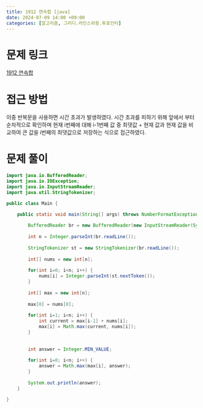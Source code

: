 ```yaml
---
title: 1912 연속합 [java]
date: 2024-07-09 14:00 +09:00
categories: [알고리즘, 그리디.라인스위핑.투포인터]
---
```

# 문제 링크
[1912 연속합](https://www.acmicpc.net/problem/1912)

# 접근 방법
이중 반복문을 사용하면 시간 초과가 발생하였다. 시간 초과를 피하기 위해 앞에서 부터 순차적으로 확인하며 현재 i번째에 대해 i-1번째 값 중 최댓값 + 현재 값과 현재 값을 비교하여 큰 값을 i번째의 최댓값으로 저장하는 식으로 접근하였다.


# 문제 풀이
```java
import java.io.BufferedReader;
import java.io.IOException;
import java.io.InputStreamReader;
import java.util.StringTokenizer;

public class Main {

	public static void main(String[] args) throws NumberFormatException, IOException {
		
		BufferedReader br = new BufferedReader(new InputStreamReader(System.in));
		
		int n = Integer.parseInt(br.readLine());
		
		StringTokenizer st = new StringTokenizer(br.readLine());
		
		int[] nums = new int[n];
		
		for(int i=0; i<n; i++) {
			nums[i] = Integer.parseInt(st.nextToken());
		}
		
		int[] max = new int[n];
		
		max[0] = nums[0];
		
		for(int i=1; i<n; i++) {
			int current = max[i-1] + nums[i];
			max[i] = Math.max(current, nums[i]);
		}
		
		
		int answer = Integer.MIN_VALUE;
		
		for(int i=0; i<n; i++) {
			answer = Math.max(max[i], answer);
		}
		
		System.out.println(answer);
	}
	
}


```
